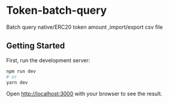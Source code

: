 # Token-batch-query

Batch query native/ERC20 token amount ,import/export csv file

## Getting Started

First, run the development server:

```bash
npm run dev
# or
yarn dev
```

Open [http://localhost:3000](http://localhost:3000) with your browser to see the result.
